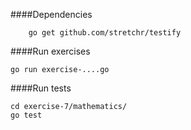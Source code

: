 ####Dependencies

        go get github.com/stretchr/testify

####Run exercises

	go run exercise-....go

####Run tests

	cd exercise-7/mathematics/
	go test

